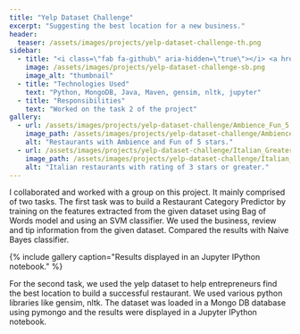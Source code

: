 ```yaml
---
title: "Yelp Dataset Challenge"
excerpt: "Suggesting the best location for a new business."
header:
  teaser: /assets/images/projects/yelp-dataset-challenge-th.png
sidebar:
  - title: "<i class=\"fab fa-github\" aria-hidden=\"true\"></i> <a href=\"https://github.com/yashketkar/yelp-dataset-challenge\">GitHub Repo</a>"
    image: /assets/images/projects/yelp-dataset-challenge-sb.png
    image_alt: "thumbnail"
  - title: "Technologies Used"
    text: "Python, MongoDB, Java, Maven, gensim, nltk, jupyter"
  - title: "Responsibilities"
    text: "Worked on the task 2 of the project"
gallery:
  - url: /assets/images/projects/yelp-dataset-challenge/Ambience_Fun_5.png
    image_path: /assets/images/projects/yelp-dataset-challenge/Ambience_Fun_5.png
    alt: "Restaurants with Ambience and Fun of 5 stars."
  - url: /assets/images/projects/yelp-dataset-challenge/Italian_Greater_Than_3.png
    image_path: /assets/images/projects/yelp-dataset-challenge/Italian_Greater_Than_3.png
    alt: "Italian restaurants with rating of 3 stars or greater."
---
```

I collaborated and worked with a group on this project. It mainly comprised of two tasks. The first task was to build a Restaurant Category Predictor by training on the features extracted from the given dataset using Bag of Words model and using an SVM classifier. We used the business, review and tip information from the given dataset. Compared the results with Naive Bayes classifier.

{% include gallery caption="Results displayed in an Jupyter IPython notebook." %}

For the second task, we used the yelp dataset to help entrepreneurs find the best location to build a successful restaurant. We used various python libraries like gensim, nltk. The dataset was loaded in a Mongo DB database using pymongo and the results were displayed in a Jupyter IPython notebook.
